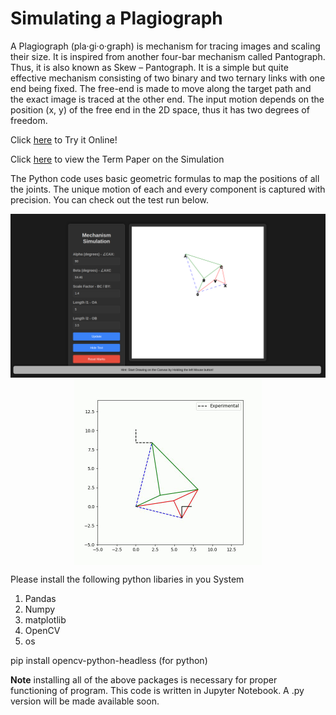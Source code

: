 # Simulating a Plagiograph

A Plagiograph (pla·gi·o·graph) is mechanism for tracing images and scaling their size. It is inspired from another four-bar mechanism called Pantograph. Thus, it is also known as Skew – Pantograph. It is a simple but quite effective mechanism consisting of two binary and two ternary links with one end being fixed. The free-end is made to move along the target path and the exact image is traced at the other end. The input motion depends on the position (x, y) of the free end in the 2D space, thus it has two degrees of freedom.

Click [here](https://plagioplotter.netlify.app/) to Try it Online!

Click [here](https://github.com/RVNayan/Plagiographplotter/blob/main/Reportv3.pdf) to view the Term Paper on the Simulation 

The Python code uses basic geometric formulas to map the positions of all the joints. The unique motion of each and every component is captured with precision. You can check out the test run below.

<div style="display: flex; justify-content: center;">
  <img src="./Img/browser.png" alt="Image" width="900"/>
</div>

<div style="display: flex; justify-content: center;">
  <img src="./Img/motion.gif" alt="Image" width="300"/>
</div>



Please install the following python libaries in you System
1. Pandas
2. Numpy
3. matplotlib
4. OpenCV
5. os




pip install opencv-python-headless (for python)

**Note** installing all of the above packages is necessary for proper functioning of program. 
This code is written in Jupyter Notebook. A .py version will be made available soon.



